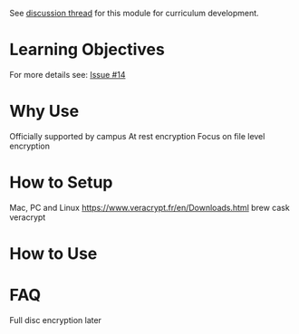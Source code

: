 See [discussion thread](https://github.com/dlab-berkeley/data-security-fundamentals/issues/9) for this module for curriculum development.

# Learning Objectives
For more details see: [Issue #14](https://github.com/dlab-berkeley/data-security-fundamentals/issues/14)

# Why Use
Officially supported by campus 
At rest encryption 
Focus on file level encryption 

# How to Setup
Mac, PC and Linux
https://www.veracrypt.fr/en/Downloads.html
brew cask veracrypt

# How to Use

# FAQ
Full disc encryption later 

